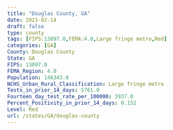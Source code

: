 ```yaml
---
title: "Douglas County, GA"
date: 2021-02-14
draft: false
type: county
tags: [FIPS:13097.0,FEMA:4.0,Large fringe metro,Red]
categories: [GA]
County: Douglas County
State: GA
FIPS: 13097.0
FEMA_Region: 4.0
Population: 146343.0
NCHS_Urban_Rural_Classification: Large fringe metro
Tests_in_prior_14_days: 5761.0
Fourteen_day_test_rate_per_100000: 3937.0
Percent_Positivity_in_prior_14_days: 0.152
Level: Red
url: /states/GA/douglas-county
---
```



